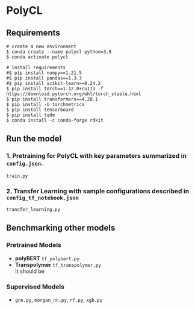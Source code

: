 # PolyCL

## Requirements<br />

```
# create a new environment
$ conda create --name polycl python=3.9
$ conda activate polycl

# install requirements
#$ pip install numpy==1.21.5
#$ pip install pandas==1.3.3
#$ pip install scikit-learn==0.24.2
$ pip install torch==1.12.0+cu113 -f https://download.pytorch.org/whl/torch_stable.html
$ pip install transformers==4.20.1
$ pip install -U torchmetrics
$ pip install tensorboard
$ pip install tqdm
$ conda install -c conda-forge rdkit
```

## Run the model<br />
### 1. Pretraining for PolyCL with key parameters summarized in ```config.json```.
```
train.py
```
### 2. Transfer Learning with sample configurations described in ```config_tf_notebook.json```
```
transfer_learning.py
```
## Benchmarking other models<br />
### Pretrained Models
- **polyBERT**
  ```tf_polybert.py```
- **Transpolymer**
  ```tf_transpolymer.py```<br />
  It should be 

### Supervised Models
- ```gnn.py```, ```morgan_nn.py```, ```rf.py```, ```xgb.py```

